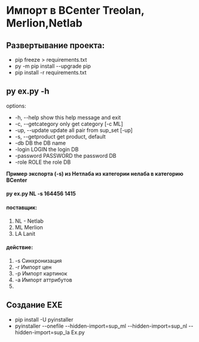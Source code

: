 # Импорт в BCenter Treolan, Merlion,Netlab

## Развертывание проекта:
* pip freeze > requirements.txt
* py -m pip install --upgrade pip
* pip install -r requirements.txt

## **py ex.py -h**

  
  options:
*   -h, --help          show this help message and exit
*   -c, --getcategory   only get category [-c ML]
*   -up, --update       update all pair from sup_set [-up]
*   -s, --getproduct    get product, default
*   -db DB              the DB name
*   -login LOGIN        the login DB
*   -password PASSWORD  the password DB
*   -role ROLE          the role DB

**Пример экспорта (-s) из Нетлаба из категории нелаба в категорию BCenter**

#### py ex.py NL -s 164456 1415

#### поставщик:
1. NL - Netlab
2. ML   Merlion
3. LA   Lanit

#### действие:

1. -s      Синхронизация 
2. -r      Импорт цен 
3. -p      Импорт картинок 
4. -a      Импорт аттрибутов
5. 

## Создание EXE
* pip install -U pyinstaller
* pyinstaller --onefile --hidden-import=sup_ml --hidden-import=sup_nl --hidden-import=sup_la Ex.py
